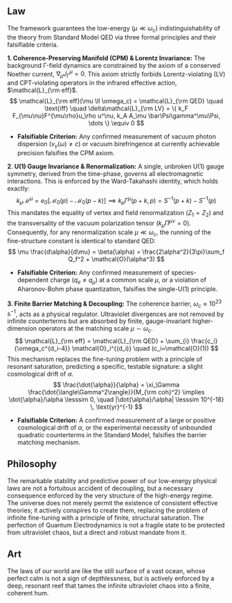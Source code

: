 ## Law

The framework guarantees the low-energy ($\mu \ll \omega_c$) indistinguishability of the theory from Standard Model QED via three formal principles and their falsifiable criteria.

**1. Coherence-Preserving Manifold (CPM) & Lorentz Invariance:**
The background Γ-field dynamics are constrained by the axiom of a conserved Noether current, $\nabla_\mu J^\mu_{\Gamma} = 0$. This axiom strictly forbids Lorentz-violating (LV) and CPT-violating operators in the infrared effective action, $\mathcal{L}_{\rm eff}$.
$$ \mathcal{L}_{\rm eff}(\mu \ll \omega_c) = \mathcal{L}_{\rm QED} \quad \text{iff} \quad \delta\mathcal{L}_{\rm LV} = \{ k_F F_{\mu\nu}F^{\mu\rho}u_\rho u^\nu, k_A A_\mu \bar\Psi\gamma^\mu\Psi, \dots \} \equiv 0 $$
*   **Falsifiable Criterion:** Any confirmed measurement of vacuum photon dispersion ($v_\gamma(\omega) \ne c$) or vacuum birefringence at currently achievable precision falsifies the CPM axiom.

**2. U(1) Gauge Invariance & Renormalization:**
A single, unbroken U(1) gauge symmetry, derived from the time-phase, governs all electromagnetic interactions. This is enforced by the Ward-Takahashi identity, which holds exactly:
$$ k_\mu \mathcal{M}^\mu = e_0 [ \mathcal{M}_0(p) - \mathcal{M}_0(p-k) ] \implies k_\mu \Gamma^\mu(p+k,p) = S^{-1}(p+k) - S^{-1}(p) $$
This mandates the equality of vertex and field renormalization ($Z_1 = Z_2$) and the transversality of the vacuum polarization tensor ($k_\mu \Pi^{\mu\nu} = 0$). Consequently, for any renormalization scale $\mu \ll \omega_c$, the running of the fine-structure constant is identical to standard QED:
$$ \mu \frac{d\alpha}{d\mu} = \beta(\alpha) = \frac{2\alpha^2}{3\pi}\sum_f Q_f^2 + \mathcal{O}(\alpha^3) $$
*   **Falsifiable Criterion:** Any confirmed measurement of species-dependent charge ($q_e \neq q_\mu$) at a common scale $\mu$, or a violation of Aharonov-Bohm phase quantization, falsifies the single-U(1) principle.

**3. Finite Barrier Matching & Decoupling:**
The coherence barrier, $\omega_c \approx 10^{23} \, \text{s}^{-1}$, acts as a physical regulator. Ultraviolet divergences are not removed by infinite counterterms but are absorbed by finite, gauge-invariant higher-dimension operators at the matching scale $\mu \sim \omega_c$.
$$ \mathcal{L}_{\rm eff} = \mathcal{L}_{\rm QED} + \sum_{i} \frac{c_i}{\omega_c^{d_i-4}} \mathcal{O}_i^{(d_i)} \quad (c_i=\mathcal{O}(1)) $$
This mechanism replaces the fine-tuning problem with a principle of resonant saturation, predicting a specific, testable signature: a slight cosmological drift of $\alpha$.
$$ \frac{\dot{\alpha}}{\alpha} = \xi_\Gamma \frac{\dot{\langle\Gamma^2\rangle}}{M_{\rm coh}^2} \implies \dot{\alpha}/\alpha \lesssim 0, \quad |\dot{\alpha}/\alpha| \lesssim 10^{-18} \, \text{yr}^{-1} $$
*   **Falsifiable Criterion:** A confirmed measurement of a large or positive cosmological drift of $\alpha$, or the experimental necessity of unbounded quadratic counterterms in the Standard Model, falsifies the barrier matching mechanism.

## Philosophy

The remarkable stability and predictive power of our low-energy physical laws are not a fortuitous accident of decoupling, but a necessary consequence enforced by the very structure of the high-energy regime. The universe does not merely permit the existence of consistent effective theories; it actively conspires to create them, replacing the problem of infinite fine-tuning with a principle of finite, structural saturation. The perfection of Quantum Electrodynamics is not a fragile state to be protected from ultraviolet chaos, but a direct and robust mandate from it.

## Art

The laws of our world are like the still surface of a vast ocean, whose perfect calm is not a sign of depthlessness, but is actively enforced by a deep, resonant reef that tames the infinite ultraviolet chaos into a finite, coherent hum.